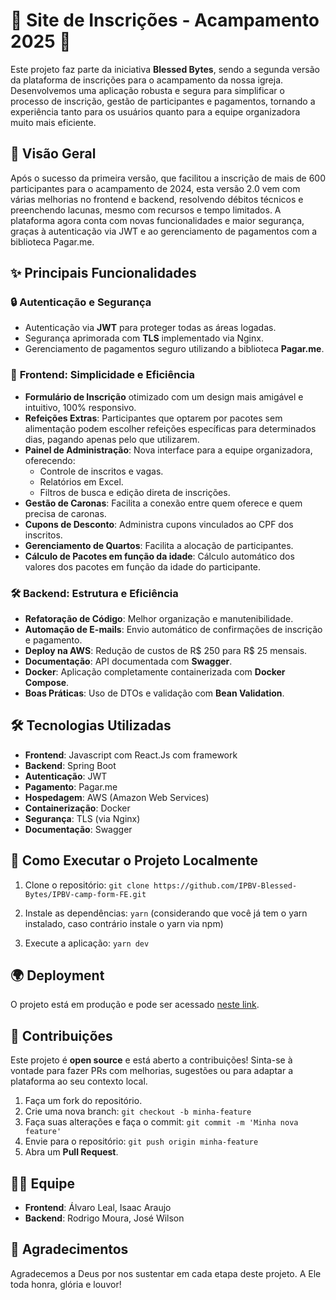 
# 🎉 **Site de Inscrições - Acampamento 2025** 🎉

Este projeto faz parte da iniciativa **Blessed Bytes**, sendo a segunda versão da plataforma de inscrições para o acampamento da nossa igreja. Desenvolvemos uma aplicação robusta e segura para simplificar o processo de inscrição, gestão de participantes e pagamentos, tornando a experiência tanto para os usuários quanto para a equipe organizadora muito mais eficiente.

## 🚀 **Visão Geral**

Após o sucesso da primeira versão, que facilitou a inscrição de mais de 600 participantes para o acampamento de 2024, esta versão 2.0 vem com várias melhorias no frontend e backend, resolvendo débitos técnicos e preenchendo lacunas, mesmo com recursos e tempo limitados. A plataforma agora conta com novas funcionalidades e maior segurança, graças à autenticação via JWT e ao gerenciamento de pagamentos com a biblioteca Pagar.me.

## ✨ **Principais Funcionalidades**

### 🔒 **Autenticação e Segurança**
- Autenticação via **JWT** para proteger todas as áreas logadas.
- Segurança aprimorada com **TLS** implementado via Nginx.
- Gerenciamento de pagamentos seguro utilizando a biblioteca **Pagar.me**.

### 🎨 **Frontend: Simplicidade e Eficiência**
- **Formulário de Inscrição** otimizado com um design mais amigável e intuitivo, 100% responsivo.
- **Refeições Extras**: Participantes que optarem por pacotes sem alimentação podem escolher refeições específicas para determinados dias, pagando apenas pelo que utilizarem.
- **Painel de Administração**: Nova interface para a equipe organizadora, oferecendo:
  - Controle de inscritos e vagas.
  - Relatórios em Excel.
  - Filtros de busca e edição direta de inscrições.
- **Gestão de Caronas**: Facilita a conexão entre quem oferece e quem precisa de caronas.
- **Cupons de Desconto**: Administra cupons vinculados ao CPF dos inscritos.
- **Gerenciamento de Quartos**: Facilita a alocação de participantes.
- **Cálculo de Pacotes em função da idade**: Cálculo automático dos valores dos pacotes em função da idade do participante.

### 🛠 **Backend: Estrutura e Eficiência**
- **Refatoração de Código**: Melhor organização e manutenibilidade.
- **Automação de E-mails**: Envio automático de confirmações de inscrição e pagamento.
- **Deploy na AWS**: Redução de custos de R$ 250 para R$ 25 mensais.
- **Documentação**: API documentada com **Swagger**.
- **Docker**: Aplicação completamente containerizada com **Docker Compose**.
- **Boas Práticas**: Uso de DTOs e validação com **Bean Validation**.

## 🛠 **Tecnologias Utilizadas**
- **Frontend**: Javascript com React.Js com framework 
- **Backend**: Spring Boot
- **Autenticação**: JWT
- **Pagamento**: Pagar.me
- **Hospedagem**: AWS (Amazon Web Services)
- **Containerização**: Docker
- **Segurança**: TLS (via Nginx)
- **Documentação**: Swagger

## 📂 **Como Executar o Projeto Localmente**

1. Clone o repositório:
   `git clone https://github.com/IPBV-Blessed-Bytes/IPBV-camp-form-FE.git`

2. Instale as dependências:
   `yarn` (considerando que você já tem o yarn instalado, caso contrário instale o yarn via npm)

3. Execute a aplicação:
   `yarn dev`

## 🌍 **Deployment**

O projeto está em produção e pode ser acessado [neste link](https://inscricaoipbv.com.br/).

## 👐 **Contribuições**

Este projeto é **open source** e está aberto a contribuições! Sinta-se à vontade para fazer PRs com melhorias, sugestões ou para adaptar a plataforma ao seu contexto local.

1. Faça um fork do repositório.
2. Crie uma nova branch:
   `git checkout -b minha-feature`
3. Faça suas alterações e faça o commit:
   `git commit -m 'Minha nova feature'`
4. Envie para o repositório:
   `git push origin minha-feature`
5. Abra um **Pull Request**.

## 🧑‍💻 **Equipe**

- **Frontend**: Álvaro Leal, Isaac Araujo
- **Backend**: Rodrigo Moura, José Wilson

## 🙏 **Agradecimentos**

Agradecemos a Deus por nos sustentar em cada etapa deste projeto. A Ele toda honra, glória e louvor!

